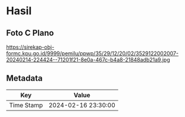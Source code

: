 # Hasil

## Foto C Plano

https://sirekap-obj-formc.kpu.go.id/9999/pemilu/ppwp/35/29/12/20/02/3529122002007-20240214-224424--71201f21-8e0a-467c-b4a8-21848adb21a9.jpg


## Metadata

| Key        | Value               |
| ---------- | ------------------- |
| Time Stamp | 2024-02-16 23:30:00 |



